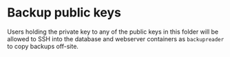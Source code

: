 # Backup public keys

Users holding the private key to any of the public keys in this folder will be allowed to SSH into the database and
webserver containers as `backupreader` to copy backups off-site.